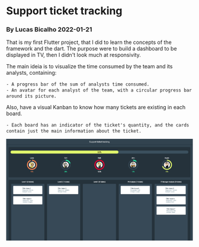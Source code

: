 # Support ticket tracking
### By Lucas Bicalho 2022-01-21

That is my first Flutter project, that I did to learn the concepts of the framework and the dart.
The purpose were to build a dashboard to be displayed in TV, then I didn't look much at responsivity.


The main ideia is to visualize the time consumed by the team and its analysts, containing:

    - A progress bar of the sum of analysts time consumed.
    - An avatar for each analyst of the team, with a circular progress bar around its picture.

Also, have a visual Kanban to know how many tickets are existing in each board.

    - Each board has an indicator of the ticket's quantity, and the cards contain just the main information about the ticket.

![dashboard](/images/view.png)
